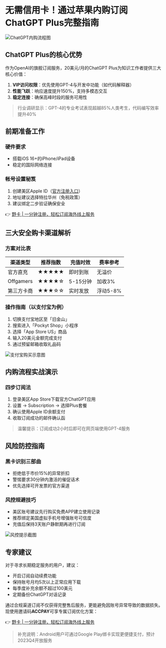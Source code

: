 # 无需信用卡！通过苹果内购订阅ChatGPT Plus完整指南

![ChatGPT内购流程图](https://bbtdd.com/wp-content/uploads/img/47526343.webp!/both/750x386)

## ChatGPT Plus的核心优势
作为OpenAI的旗舰订阅服务，20美元/月的ChatGPT Plus为知识工作者提供三大核心价值：
1. **VIP访问权限**：优先使用GPT-4与开发中功能（如代码解释器）
2. **性能飞跃**：响应速度提升150%，支持多模态交互
3. **稳定连接**：确保高峰时段的服务可用性

> 行业调研显示：GPT-4的专业考试表现超越85%人类考生，代码编写效率提升40%

## 前期准备工作
### 硬件要求
- 搭载iOS 16+的iPhone/iPad设备
- 稳定的国际网络连接

### 帐号设置秘笈
1. 创建美区Apple ID（[官方注册入口](https://appleid.apple.com)）
2. 地址建议选择特拉华州（免税政策）
3. 建议绑定二步验证确保安全

👉 [野卡 | 一分钟注册，轻松订阅海外线上服务](https://bbtdd.com/yeka)

## 三大安全购卡渠道解析
### 方案对比表
| 渠道类型   | 推荐指数 | 充值时效 | 费率参考 |
|------------|----------|----------|----------|
| 官方直充   | ★★★★★    | 即时到账 | 无溢价   |
| Offgamers  | ★★★★☆    | 5-15分钟 | 加收3%   |
| 第三方卡商 | ★★★☆☆    | 实时发放 | 浮动5-8% |

### 操作指南（以支付宝为例）
1. 切换支付宝地区至「旧金山」
2. 搜索进入「Pockyt Shop」小程序
3. 选择「App Store US」商品
4. 输入20美元金额完成支付
5. 通过预留邮箱收取礼品码

![支付宝购买示意图](https://bbtdd.com/wp-content/uploads/img/427958889717585.webp)

## 内购流程实战演示
### 四步订阅法
1. 登录美区App Store下载官方ChatGPT应用
2. 设置 → Subscription → 选择Plus套餐
3. 确认使用Apple ID余额支付
4. 收取订阅成功的邮件确认函

> 温馨提示：订阅成功2小时后即可在网页端使用GPT-4服务

## 风险防控指南
### 黑卡识别三部曲
- 拒绝低于市价15%的异常折扣
- 警惕要求30分钟内激活的催促话术
- 优先选择可开发票的官方渠道

### 风控规避技巧
- 美区账号建议先行购买免费APP建立使用记录
- 推荐绑定美国虚拟手机号增强账号可信度
- 充值后保持3天账户静默期再进行订阅

![风控提示截图](https://bbtdd.com/wp-content/uploads/img/4525743090.webp)

## 专家建议
对于寻求长期稳定服务的用户，建议：
- 开启订阅自动续费功能
- 保持账号月均5次以上正常应用下载
- 每季度补充余额不超过100美元
- 定期备份ChatGPT对话记录

通过合规渠道订阅不仅获得完整售后服务，更能避免因账号异常导致的数据损失。现使用邀请码**ACCPAY**可享专属订阅优化方案：

👉 [野卡 | 一分钟注册，轻松订阅海外线上服务](https://bbtdd.com/yeka)

> 补充说明：Android用户可通过Google Play绑卡实现更便捷支付，预计2023Q4开放服务